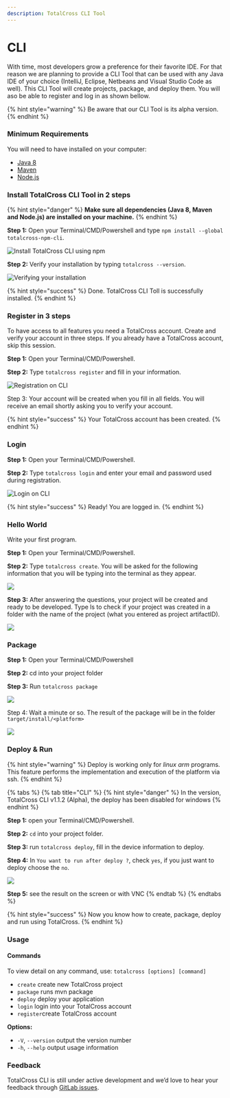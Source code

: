 ```yaml
---
description: TotalCross CLI Tool
---
```


# CLI

With time, most developers grow a preference for their favorite IDE. For that reason we are planning to provide a CLI Tool that can be used with any Java IDE of your choice \(IntelliJ, Eclipse, Netbeans and Visual Studio Code as well\). This CLI Tool will create projects, package, and deploy them. You will aso be able to register and log in as shown bellow.

{% hint style="warning" %}
Be aware that our CLI Tool is its alpha version.
{% endhint %}

### Minimum Requirements

You will need to have installed on your computer:

* [Java 8](https://learn.totalcross.com/get-started/requirements/java-8)
* [Maven](https://learn.totalcross.com/get-started/requirements/maven)
* [Node.js](https://nodejs.org/en/)

### Install TotalCross CLI Tool in 2 steps

{% hint style="danger" %}
**Make sure all dependencies \(Java 8, Maven and Node.js\) are installed on your machine.**
{% endhint %}

**Step 1:** Open your Terminal/CMD/Powershell and type `npm install --global totalcross-npm-cli`.

![Install TotalCross CLI using npm](../../.gitbook/assets/totalcrossinstall.png)

**Step 2:** Verify your installation by typing `totalcross --version`.

![Verifying your installation](../../.gitbook/assets/totalcrossinstallverif.png)

{% hint style="success" %}
Done. TotalCross CLI Toll is successfully installed.
{% endhint %}

### Register in 3 steps

To have access to all features you need a TotalCross account. Create and verify your account in three steps. If you already have a TotalCross account, skip this session.

**Step 1:** Open your Terminal/CMD/Powershell.

**Step 2:** Type `totalcross register` and fill in your information.

![Registration on CLI](../../.gitbook/assets/register3.png)

Step 3: Your account will be created when you fill in all fields. You will receive an email shortly asking you to verify your account. 

{% hint style="success" %}
Your TotalCross account has been created.
{% endhint %}

### Login

**Step 1:** Open your Terminal/CMD/Powershell.

**Step 2:** Type `totalcross login` and enter your email and password used during registration.

![Login on CLI](../../.gitbook/assets/image%20%28124%29.png)

{% hint style="success" %}
Ready! You are logged in.
{% endhint %}

### Hello World

Write your first program.

**Step 1:** Open your Terminal/CMD/Powershell. 

**Step 2:** Type `totalcross create`. You will be asked for the following information that you will be typing into the terminal as they appear.

![](https://gblobscdn.gitbook.com/assets%2F-L_mPP3a_E_A7NbRMq7Q%2F-M24Ghj0M4OeGqwuZzWp%2F-M24JiIWIjVTzDURQX9v%2Fimage.png?alt=media&token=a6421b2a-7016-4f98-81ca-3932662ec8f4)

**Step 3:** After answering the questions, your project will be created and ready to be developed. Type ls to check if your project was created in a folder with the name of the project \(what you entered as project artifactID\).

![](../../.gitbook/assets/image%20%28125%29.png)

### Package

**Step 1:** Open your Terminal/CMD/Powershell

**Step 2:** cd into your project folder

**Step 3:** Run `totalcross package` 

![](../../.gitbook/assets/image%20%28119%29.png)

Step 4: Wait a minute or so. The result of the package will be in the folder `target/install/<platform>`

![](../../.gitbook/assets/image%20%2897%29.png)

### Deploy & Run 

{% hint style="warning" %}
Deploy is working only for _linux arm_ programs. This feature performs the implementation and execution of the platform via ssh.
{% endhint %}

{% tabs %}
{% tab title="CLI" %}
{% hint style="danger" %}
In the version, TotalCross CLI v1.1.2 \(Alpha\), the deploy has been disabled for windows
{% endhint %}

**Step 1:** open your Terminal/CMD/Powershell.

**Step 2:** `cd` into your project folder.

**Step 3:** run `totalcross deploy`, fill in the device information to deploy.

**Step 4:** In `You want to run after deploy ?`, check `yes`, if you just want to deploy choose the `no`.

![](../../.gitbook/assets/image%20%2889%29.png)

  
**Step 5:** see the result on the screen or with VNC
{% endtab %}
{% endtabs %}

{% hint style="success" %}
Now you know how to create, package, deploy and run using TotalCross.
{% endhint %}

### Usage

#### **Commands**

To view detail on any command, use: `totalcross [options] [command]`

* `create`  create new TotalCross project 
* `package` runs mvn package
* `deploy`  deploy your application 
* `login` login into your TotalCross account
* `register`create TotalCross account

**Options:**

* `-V`, `--version` output the version number 
* `-h`, `--help` output usage information

### Feedback

TotalCross CLI is still under active development and we’d love to hear your feedback through [GitLab issues](https://gitlab.com/totalcross/TotalCross/issues/). 





